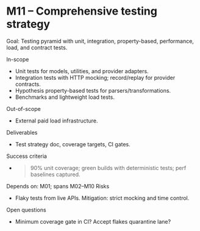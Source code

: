 # M11 – Comprehensive testing strategy

Goal: Testing pyramid with unit, integration, property-based, performance, load, and contract tests.

In-scope
- Unit tests for models, utilities, and provider adapters.
- Integration tests with HTTP mocking; record/replay for provider contracts.
- Hypothesis property-based tests for parsers/transformations.
- Benchmarks and lightweight load tests.

Out-of-scope
- External paid load infrastructure.

Deliverables
- Test strategy doc, coverage targets, CI gates.

Success criteria
- >90% unit coverage; green builds with deterministic tests; perf baselines captured.

Depends on: M01; spans M02–M10
Risks
- Flaky tests from live APIs. Mitigation: strict mocking and time control.

Open questions
- Minimum coverage gate in CI? Accept flakes quarantine lane?
